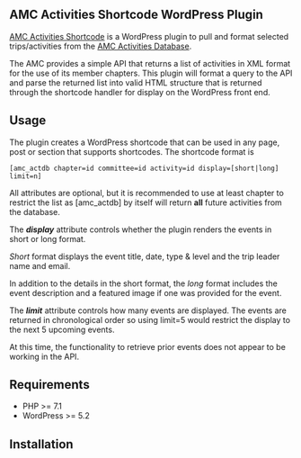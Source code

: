 ## AMC Activities Shortcode WordPress Plugin

[AMC Activities Shortcode](https://bitbucket.org/graybirch/amc-actdb-shortcode) is a WordPress plugin to pull and format selected trips/activities from the [AMC Activities Database](https://activities.outdoors.org/).

The AMC provides a simple API that returns a list of activities in XML format for the use of its member chapters. This plugin will format a query to the API and parse the returned list into valid HTML structure that is returned through the shortcode handler for display on the WordPress front end.

## Usage

The plugin creates a WordPress shortcode that can be used in any page, post or section that supports shortcodes. The shortcode format is

    [amc_actdb chapter=id committee=id activity=id display=[short|long] limit=n]

All attributes are optional, but it is recommended to use at least chapter to restrict the list as [amc_actdb] by itself will return **all** future activities from the database.

The ***display*** attribute controls whether the plugin renders the events in short
or long format. 

*Short* format displays the event title, date, type & level and the trip leader name and email. 

In addition to the details in the short format, the *long* format includes the event description and a featured image if one was provided for the event.

The ***limit*** attribute controls how many events are displayed. The events are returned in chronological order so using limit=5 would restrict the display to the next 5 upcoming events.

At this time, the functionality to retrieve prior events does not appear to be working in the API.

## Requirements

* PHP >= 7.1
* WordPress >= 5.2

## Installation

